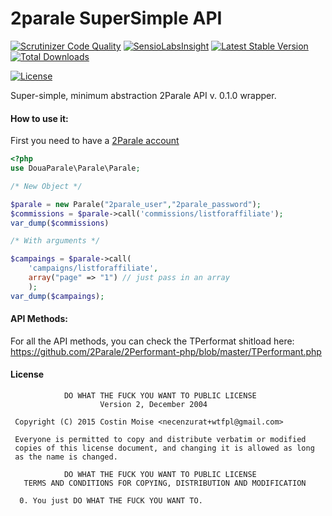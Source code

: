 2parale SuperSimple API
=======
[![Scrutinizer Code Quality](https://scrutinizer-ci.com/g/necenzurat/2parale/badges/quality-score.png?b=master)](https://scrutinizer-ci.com/g/necenzurat/2parale/?branch=master)
[![SensioLabsInsight](https://insight.sensiolabs.com/projects/e182fbe2-b12f-4529-9d3c-df97595d9ca5/mini.png)](https://insight.sensiolabs.com/projects/e182fbe2-b12f-4529-9d3c-df97595d9ca5)
[![Latest Stable Version](https://poser.pugx.org/necenzurat/2parale/v/stable.svg)](https://packagist.org/packages/necenzurat/2parale) [![Total Downloads](https://poser.pugx.org/necenzurat/2parale/downloads.svg)](https://packagist.org/packages/necenzurat/2parale) 

[![License](https://poser.pugx.org/necenzurat/2parale/license.svg)](https://packagist.org/packages/necenzurat/2parale)

Super-simple, minimum abstraction 2Parale API v. 0.1.0 wrapper.

#### How to use it:

First you need to have a [2Parale account](http://event.2parale.ro/events/click?ad_type=quicklink&aff_code=0795f0f4f&unique=2b4e169e6&redirect_to=https://www.2parale.ro/)

````php
<?php
use DouaParale\Parale\Parale;

/* New Object */

$parale = new Parale("2parale_user","2parale_password");
$commissions = $parale->call('commissions/listforaffiliate');
var_dump($commissions)

/* With arguments */

$campaings = $parale->call(
	'campaigns/listforaffiliate',
	array("page" => "1") // just pass in an array
	);
var_dump($campaings);
````

#### API Methods:

For all the API methods, you can check the TPerformat shitload here: https://github.com/2Parale/2Performant-php/blob/master/TPerformant.php

#### License

````
            DO WHAT THE FUCK YOU WANT TO PUBLIC LICENSE
                    Version 2, December 2004

 Copyright (C) 2015 Costin Moise <necenzurat+wtfpl@gmail.com>

 Everyone is permitted to copy and distribute verbatim or modified
 copies of this license document, and changing it is allowed as long
 as the name is changed.

            DO WHAT THE FUCK YOU WANT TO PUBLIC LICENSE
   TERMS AND CONDITIONS FOR COPYING, DISTRIBUTION AND MODIFICATION

  0. You just DO WHAT THE FUCK YOU WANT TO.
````

